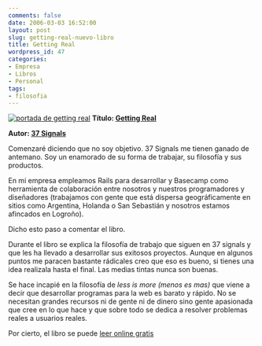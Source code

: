 ```yaml
---
comments: false
date: 2006-03-03 16:52:00
layout: post
slug: getting-real-nuevo-libro
title: Getting Real
wordpress_id: 47
categories:
- Empresa
- Libros
- Personal
tags:
- filosofia
---
```


[![portada de getting real](http://jorgegorka.files.wordpress.com/getting-real.gif)](https://gettingreal.37signals.com/)
**Título: [Getting Real](https://gettingreal.37signals.com/)**  

**Autor: [37 Signals]()**



Comenzaré diciendo que no soy objetivo.  37 Signals me tienen ganado de antemano.  Soy un enamorado de su forma de trabajar, su filosofía y sus productos.





En mi empresa empleamos Rails para desarrollar y Basecamp como herramienta de colaboración entre nosotros y nuestros programadores y diseñadores (trabajamos con gente que está dispersa geográficamente en sitios como Argentina, Holanda o San Sebastián y nosotros estamos afincados en Logroño).  
  





Dicho esto paso a comentar el libro.





Durante el libro se explica la filosofía de trabajo que siguen en 37 signals y que les ha llevado a desarrollar sus exitosos proyectos.  Aunque en algunos puntos me paracen bastante rádicales creo que eso es bueno, si tienes una idea realizala hasta el final.  Las medias tintas nunca son buenas.




Se hace incapié en la filosofía de _less is more (menos es mas)_ que viene a decir que desarrollar programas para la web es barato y rápido.  No se necesitan grandes recursos ni de gente ni de dinero sino gente apasionada que cree en lo que hace y que sobre todo se dedica a resolver problemas reales a usuarios reales.




Por cierto, el libro se puede [leer online gratis](https://gettingreal.37signals.com/toc.php)
